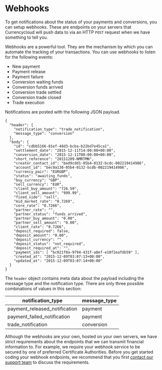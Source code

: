 # Webhooks  
To get notifications about the status of your payments and conversions, you can setup webhooks. These are endpoints on your servers that Currencycloud will push data to via an HTTP ``POST`` request when we have something to tell you.

Webhooks are a powerful tool. They are the mechanism by which you can automate the tracking of your transactions. You can use webhooks to listen for the following events:

- New payment
- Payment release
- Payment failure
- Conversion waiting funds
- Conversion funds arrived
- Conversion trade settled
- Conversion trade closed
- Trade execution

Notifications are posted with the following JSON payload.

```
{
  "header": {
    "notification_type": "trade_notification",
    "message_type": "conversion"
  },
  "body": {
    "id": "cdbb5166-81ef-48d3-bcba-b22bd7e45ca1",
    "settlement_date": "2015-12-11T14:00:00+00:00",
    "conversion_date": "2015-12-11T00:00:00+00:00",
    "short_reference": "20151209-NMRTMN",
    "creator_contact_id": "bed9cdd1-05b4-0132-bcdc-002219414986",
    "account_id": "bec9a130-05b4-0132-bcdb-002219414986",
    "currency_pair": "EURGBP",
    "status": "awaiting_funds",
    "buy_currency": "GBP",
    "sell_currency": "EUR",
    "client_buy_amount": "726.59",
    "client_sell_amount": "999.99",
    "fixed_side": "sell",
    "mid_market_rate": "0.7269",
    "core_rate": "0.7266",
    "partner_rate": "",
    "partner_status": "funds_arrived",
    "partner_buy_amount": "0.00",
    "partner_sell_amount": "0.00",
    "client_rate": "0.7266",
    "deposit_required": false,
    "deposit_amount": "0.00",
    "deposit_currency": "",
    "deposit_status": "not_required",
    "deposit_required_at": "",
    "payment_ids": [ "bc021f0a-9794-431f-a8ef-e18f2eafdb59" ],
    "created_at": "2015-12-09T03:07:13+00:00",
    "updated_at": "2015-12-09T03:07:14+00:00"
  }
}
```

The ``header`` object contains meta data about the payload including the message type and the notification type. There are only three possible combinations of values in this section:

| notification_type              | message_type  |
| ------------------------------ | ------------- |
| payment_released_notification  | payment       |
| payment_failed_notification    | payment       |
| trade_notification             | conversion    |

Although the webhooks are your own, hosted on your own servers, we have strict requirements about the endpoints that we can transmit financial information to. For example, we require your webhook service to be secured by one of preferred Certificate Authorities. Before you get started coding your webhook endpoints, we recommend that you first [contact our support team](../support.md) to discuss the requirements.
